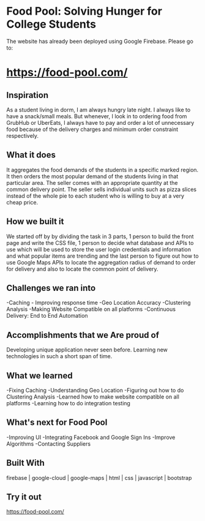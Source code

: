 # Food Pool: Solving Hunger for College Students

The website has already been deployed using Google Firebase. Please go to:

# https://food-pool.com/

## Inspiration
As a student living in dorm, I am always hungry late night. I always like to have a snack/small meals. But whenever, I look in to ordering food from GrubHub or UberEats, I always have to pay and order a lot of unnecessary food because of the delivery charges and minimum order constraint respectively.

## What it does
It aggregates the food demands of the students in a specific marked region. It then orders the most popular demand of the students living in that particular area. The seller comes with an appropriate quantity at the common delivery point. The seller sells individual units such as pizza slices instead of the whole pie to each student who is willing to buy at a very cheap price.

## How we built it
We started off by by dividing the task in 3 parts, 1 person to build the front page and write the CSS file, 1 person to decide what database and APIs to use which will be used to store the user login credentials and information and what popular items are trending and the last person to figure out how to use Google Maps APIs to locate the aggregation radius of demand to order for delivery and also to locate the common point of delivery.

## Challenges we ran into
-Caching - Improving response time -Geo Location Accuracy -Clustering Analysis -Making Website Compatible on all platforms -Continuous Delivery: End to End Automation

## Accomplishments that we Are proud of
Developing unique application never seen before. Learning new technologies in such a short span of time.

## What we learned
-Fixing Caching -Understanding Geo Location -Figuring out how to do Clustering Analysis -Learned how to make website compatible on all platforms -Learning how to do integration testing

## What's next for Food Pool
-Improving UI -Integrating Facebook and Google Sign Ins -Improve Algorithms -Contacting Suppliers

## Built With
firebase | google-cloud | google-maps | html | css | javascript | bootstrap

## Try it out
https://food-pool.com/
